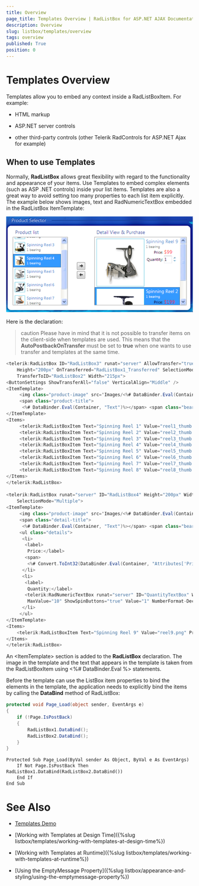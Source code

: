 ```yaml
---
title: Overview
page_title: Templates Overview | RadListBox for ASP.NET AJAX Documentation
description: Overview
slug: listbox/templates/overview
tags: overview
published: True
position: 0
---
```


# Templates Overview

Templates allow you to embed any context inside a RadListBoxItem. For example:

* HTML markup

* ASP.NET server controls

* other third-party controls (other Telerik RadControls for ASP.NET Ajax for example)

## When to use Templates

Normally, **RadListBox** allows great flexibility with regard to the functionality and appearance of your items. Use Templates to embed complex elements (such as ASP .NET controls) inside your list items. Templates are also a great way to avoid setting too many properties to each list item explicitly. The example below shows images, text and RadNumericTextBox embedded in the RadListBox ItemTemplate:

![Templates overview](images/listbox_templates_overview.png)

Here is the declaration:

>caution Please have in mind that it is not possible to transfer items on the client-side when templates are used. This means that the **AutoPostbackOnTransfer** must be set to **true** when one wants to use transfer and templates at the same time.
>

````C#	
<telerik:RadListBox ID="RadListBox3" runat="server" AllowTransfer="true" AutoPostBackOnTransfer="true"
	Height="200px" OnTransferred="RadListBox1_Transferred" SelectionMode="Multiple"
	TransferToID="RadListBox2" Width="215px">
<ButtonSettings ShowTransferAll="false" VerticalAlign="Middle" />
<ItemTemplate>
	 <img class="product-image" src='Images/<%# DataBinder.Eval(Container, "Value")%>' />
	 <span class="product-title">
	  <%# DataBinder.Eval(Container, "Text")%></span> <span class="bearing">1 bearing</span>
</ItemTemplate>
<Items>
	 <telerik:RadListBoxItem Text="Spinning Reel 1" Value="reel1_thumb.png" Price="99" Selected="true" />
	 <telerik:RadListBoxItem Text="Spinning Reel 2" Value="reel2_thumb.png" Price="199" />
	 <telerik:RadListBoxItem Text="Spinning Reel 3" Value="reel3_thumb.png" Price="99" />
	 <telerik:RadListBoxItem Text="Spinning Reel 4" Value="reel4_thumb.png" Price="299" />
	 <telerik:RadListBoxItem Text="Spinning Reel 5" Value="reel5_thumb.png" Price="199" />
	 <telerik:RadListBoxItem Text="Spinning Reel 6" Value="reel6_thumb.png" Price="99" />
	 <telerik:RadListBoxItem Text="Spinning Reel 7" Value="reel7_thumb.png" Price="299" />
	 <telerik:RadListBoxItem Text="Spinning Reel 8" Value="reel8_thumb.png" Price="199" />
</Items>
</telerik:RadListBox>

<telerik:RadListBox runat="server" ID="RadListBox4" Height="200px" Width="270px"
	SelectionMode="Multiple">
<ItemTemplate>
	 <img class="product-image" src='Images/<%# DataBinder.Eval(Container, "Value")%>' />
	 <span class="detail-title">
	  <%# DataBinder.Eval(Container, "Text")%></span> <span class="bearing">1 bearing</span>
	 <ul class="details">
	  <li>
	   <label>
		Price:</label>
	   <span>
		<%# Convert.ToInt32(DataBinder.Eval(Container, "Attributes['Price']")).ToString("C0") %></span>
	  </li>
	  <li>
	   <label>
		Quantity:</label>
	   <telerik:RadNumericTextBox runat="server" ID="QuantityTextBox" Width="40px" MinValue="1"
		MaxValue="10" ShowSpinButtons="true" Value="1" NumberFormat-DecimalDigits="0" />
	  </li>
	 </ul>
</ItemTemplate>
<Items>
	<telerik:RadListBoxItem Text="Spinning Reel 9" Value="reel9.png" Price="99" />     
</Items>
</telerik:RadListBox>      	
````

An \<ItemTemplate\> section is added to the **RadListBox** declaration. The image in the template and the text that appears in the template is taken from the RadListBoxItem using <%# DataBinder.Eval %> statements.

Before the template can use the ListBox item properties to bind the elements in the template, the application needs to explicitly bind the items by calling the **DataBind** method of RadListBox:

````C#
protected void Page_Load(object sender, EventArgs e)
{
	if (!Page.IsPostBack)
	{
		RadListBox1.DataBind();
		RadListBox2.DataBind();
	}
}	
````
````VB.NET
Protected Sub Page_Load(ByVal sender As Object, ByVal e As EventArgs)
	If Not Page.IsPostBack Then RadListBox1.DataBind(RadListBox2.DataBind())
	End If
End Sub	
````

# See Also

 * [Templates Demo](http://demos.telerik.com/aspnet-ajax/listbox/examples/functionality/templates/defaultcs.aspx)

 * [Working with Templates at Design Time]({%slug listbox/templates/working-with-templates-at-design-time%})

 * [Working with Templates at Runtime]({%slug listbox/templates/working-with-templates-at-runtime%})

 * [Using the EmptyMessage Property]({%slug listbox/appearance-and-styling/using-the-emptymessage-property%})
